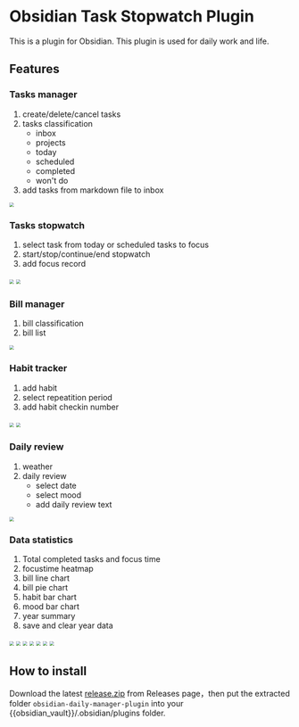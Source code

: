 # Obsidian Task Stopwatch Plugin

This is a plugin for Obsidian. This plugin is used for daily work and life.

## Features

### Tasks manager

1. create/delete/cancel tasks
2. tasks classification
   - inbox
   - projects
   - today
   - scheduled
   - completed
   - won't do
3. add tasks from markdown file to inbox

<img src="assets/public/1.png" style="zoom:50%">

### Tasks stopwatch

1. select task from today or scheduled tasks to focus
2. start/stop/continue/end stopwatch
3. add focus record

<img src="assets/public/2.png" style="zoom:50%">

<img src="assets/public/3.png" style="zoom:50%">

### Bill manager

1. bill classification
2. bill list

<img src="assets/public/4.png" style="zoom:50%">

### Habit tracker

1. add habit
2. select repeatition period
3. add habit checkin number 

<img src="assets/public/5.png" style="zoom:50%">

<img src="assets/public/6.png" style="zoom:50%">

### Daily review

1. weather
2. daily review
   - select date
   - select mood
   - add daily review text

<img src="assets/public/7.png" style="zoom:50%">

### Data statistics

1. Total completed tasks and focus time
2. focustime heatmap
3. bill line chart
4. bill pie chart
5. habit bar chart
6. mood bar chart
7. year summary
8. save and clear year data

<img src="assets/public/8.png" style="zoom:50%">

<img src="assets/public/9.png" style="zoom:50%">

<img src="assets/public/10.png" style="zoom:50%">

<img src="assets/public/11.png" style="zoom:50%">

<img src="assets/public/12.png" style="zoom:50%">

<img src="assets/public/13.png" style="zoom:50%">

<img src="assets/public/14.png" style="zoom:50%">


## How to install

Download the latest [release.zip](https://github.com/LeonZ1998/obsidian-daily-manager-plugin/releases/) from Releases page，then put the extracted folder `obsidian-daily-manager-plugin` into your {{obsidian_vault}}/.obsidian/plugins folder.
